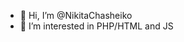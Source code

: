 - 👋 Hi, I’m @NikitaChasheiko
- 👀 I’m interested in PHP/HTML and JS

<!---
NikitaChasheiko/NikitaChasheiko is a ✨ special ✨ repository because its `README.md` (this file) appears on your GitHub profile.
You can click the Preview link to take a look at your changes.
--->
